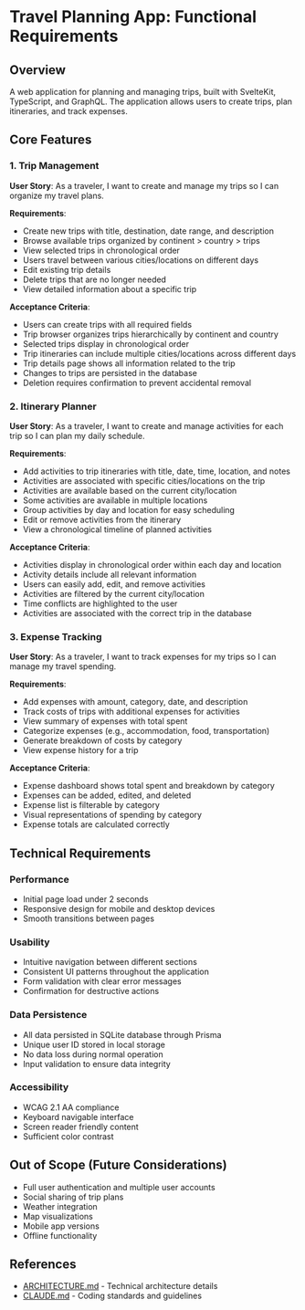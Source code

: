 # Travel Planning App: Functional Requirements

## Overview

A web application for planning and managing trips, built with SvelteKit, TypeScript, and GraphQL. The application allows users to create trips, plan itineraries, and track expenses.

## Core Features

### 1. Trip Management

**User Story**: As a traveler, I want to create and manage my trips so I can organize my travel plans.

**Requirements**:
- Create new trips with title, destination, date range, and description
- Browse available trips organized by continent > country > trips
- View selected trips in chronological order
- Users travel between various cities/locations on different days
- Edit existing trip details
- Delete trips that are no longer needed
- View detailed information about a specific trip

**Acceptance Criteria**:
- Users can create trips with all required fields
- Trip browser organizes trips hierarchically by continent and country
- Selected trips display in chronological order
- Trip itineraries can include multiple cities/locations across different days
- Trip details page shows all information related to the trip
- Changes to trips are persisted in the database
- Deletion requires confirmation to prevent accidental removal

### 2. Itinerary Planner

**User Story**: As a traveler, I want to create and manage activities for each trip so I can plan my daily schedule.

**Requirements**:
- Add activities to trip itineraries with title, date, time, location, and notes
- Activities are associated with specific cities/locations on the trip
- Activities are available based on the current city/location
- Some activities are available in multiple locations
- Group activities by day and location for easy scheduling
- Edit or remove activities from the itinerary
- View a chronological timeline of planned activities

**Acceptance Criteria**:
- Activities display in chronological order within each day and location
- Activity details include all relevant information
- Users can easily add, edit, and remove activities
- Activities are filtered by the current city/location
- Time conflicts are highlighted to the user
- Activities are associated with the correct trip in the database

### 3. Expense Tracking

**User Story**: As a traveler, I want to track expenses for my trips so I can manage my travel spending.

**Requirements**:
- Add expenses with amount, category, date, and description
- Track costs of trips with additional expenses for activities
- View summary of expenses with total spent
- Categorize expenses (e.g., accommodation, food, transportation)
- Generate breakdown of costs by category
- View expense history for a trip

**Acceptance Criteria**:
- Expense dashboard shows total spent and breakdown by category
- Expenses can be added, edited, and deleted
- Expense list is filterable by category
- Visual representations of spending by category
- Expense totals are calculated correctly

## Technical Requirements

### Performance
- Initial page load under 2 seconds
- Responsive design for mobile and desktop devices
- Smooth transitions between pages

### Usability
- Intuitive navigation between different sections
- Consistent UI patterns throughout the application
- Form validation with clear error messages
- Confirmation for destructive actions

### Data Persistence
- All data persisted in SQLite database through Prisma
- Unique user ID stored in local storage
- No data loss during normal operation
- Input validation to ensure data integrity

### Accessibility
- WCAG 2.1 AA compliance
- Keyboard navigable interface
- Screen reader friendly content
- Sufficient color contrast

## Out of Scope (Future Considerations)

- Full user authentication and multiple user accounts
- Social sharing of trip plans
- Weather integration
- Map visualizations
- Mobile app versions
- Offline functionality

## References

- [ARCHITECTURE.md](ARCHITECTURE.md) - Technical architecture details
- [CLAUDE.md](CLAUDE.md) - Coding standards and guidelines